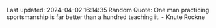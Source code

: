 Last updated: 2024-04-02 16:14:35
Random Quote: One man practicing sportsmanship is far better than a hundred teaching it. - Knute Rockne
